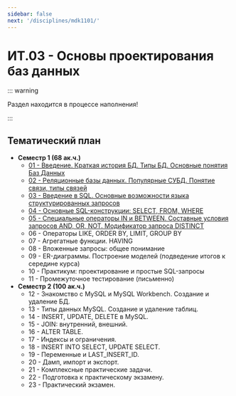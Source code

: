 ```yaml
---
sidebar: false
next: '/disciplines/mdk1101/'
---
```


# ИТ.03 - Основы проектирования баз данных

::: warning

Раздел находится в процессе наполнения!

:::

## Тематический план

- **Семестр 1 (68 ак.ч.)**
  - [01 - Введение. Краткая история БД. Типы БД. Основные понятия Баз Данных](./lectures/01_lecture.md)
  - [02 - Реляционные базы данных. Популярные СУБД. Понятие связи, типы связей](./lectures/02_lecture.md)
  - [03 - Введение в SQL. Основные возможности языка структурированных запросов](./lectures/03_lecture.md)
  - [04 - Основные SQL-конструкции: SELECT, FROM, WHERE](./lectures/04_lecture.md)
  - [05 - Специальные операторы IN и BETWEEN. Составные условия запросов AND, OR, NOT. Модификатор запроса DISTINCT](./lectures/05_lecture.md)
  - 06 - Операторы LIKE, ORDER BY, LIMIT, GROUP BY
  - 07 - Агрегатные функции. HAVING
  - 08 - Вложенные запросы: общее понимание
  - 09 - ER-диаграммы. Построение моделей (подведение итогов к середине курса)
  - 10 - Практикум: проектирование и простые SQL-запросы
  - 11 - Промежуточное тестирование (письменно)
- **Семестр 2 (100 ак.ч.)**
  - 12 - Знакомство с MySQL и MySQL Workbench. Создание и удаление БД.
  - 13 - Типы данных MySQL. Создание и удаление таблиц.
  - 14 - INSERT, UPDATE, DELETE в MySQL.
  - 15 - JOIN: внутренний, внешний.
  - 16 - ALTER TABLE.
  - 17 - Индексы и ограничения.
  - 18 - INSERT INTO SELECT, UPDATE SELECT.
  - 19 - Переменные и LAST_INSERT_ID.
  - 20 - Дамп, импорт и экспорт.
  - 21 - Комплексные практические задачи.
  - 22 - Подготовка к практическому экзамену.
  - 23 - Практический экзамен.
